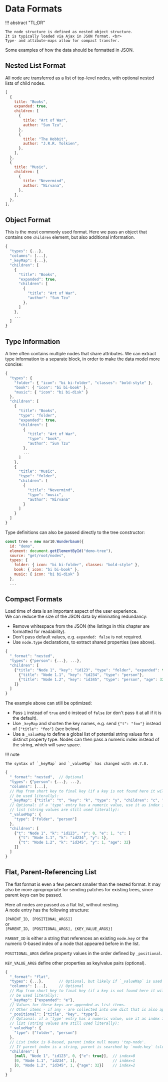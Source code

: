 # Data Formats

!!! abstract "TL;DR"

    The node structure is defined as nested object structure.
    It is typically loaded via Ajax in JSON format. <br>
    Type- and attibute-maps allow for compact transfer.

Some examples of how the data should be formatted in JSON.

## Nested List Format

All node are transferred as a list of top-level nodes, with optional nested
lists of child nodes.

```js
[
  {
    title: "Books",
    expanded: true,
    children: [
      {
        title: "Art of War",
        author: "Sun Tzu",
      },
      {
        title: "The Hobbit",
        author: "J.R.R. Tolkien",
      },
    ],
  },
  {
    title: "Music",
    children: [
      {
        title: "Nevermind",
        author: "Nirvana",
      },
    ],
  },
];
```

## Object Format

This is the most commonly used format. Here we pass an object that contains
one `children` element, but also additional information.

```js
{
  "types": {...},
  "columns": [...],
  "_keyMap": {...},
  "children": [
    {
      "title": "Books",
      "expanded": true,
      "children": [
        {
          "title": "Art of War",
          "author": "Sun Tzu"
        },
      ]
    },
    ...
  ]
}
```

## Type Information

A tree often contains multiple nodes that share attributes.
We can extract type information to a separate block, in order to make the
data model more concise:

```js
{
  "types": {
    "folder": { "icon": "bi bi-folder", "classes": "bold-style" },
    "book": { "icon": "bi bi-book" },
    "music": { "icon": "bi bi-disk" }
  },
  "children": [
    {
      "title": "Books",
      "type": "folder",
      "expanded": true,
      "children": [
        {
          "title": "Art of War",
          "type": "book",
          "author": "Sun Tzu"
        },
        ...
      ]
    },
    {
      "title": "Music",
      "type": "folder",
      "children": [
        {
          "title": "Nevermind",
          "type": "music",
          "author": "Nirvana"
        }
      ]
    }
  ]
}
```

Type definitions can also be passed directly to the tree constructor:

```js
const tree = new mar10.Wunderbaum({
  id: "demo",
  element: document.getElementById("demo-tree"),
  source: "get/root/nodes",
  types: {
    folder: { icon: "bi bi-folder", classes: "bold-style" },
    book: { icon: "bi bi-book" },
    music: { icon: "bi bi-disk" }
  },
  ...
```

## Compact Formats

Load time of data is an important aspect of the user experience. <br>
We can reduce the size of the JSON data by eliminating redundancy:

- Remove whitespace from the JSON (the listings in this chapter are formatted
  for readability).
- Don't pass default values, e.g. `expanded: false` is not required.
- Use `node.type` declarations, to extract shared properties (see above).

```js
{
  "_format": "nested",
  "types": {"person": {...}, ...},
  "children": [
    {"title": "Node 1", "key": "id123", "type": "folder", "expanded": true, "children": [
      {"title": "Node 1.1", "key": "id234", "type": "person"},
      {"title": "Node 1.2", "key": "id345", "type": "person", "age": 32}
    ]}
  ]
}
```

The example above can still be optimized:

- Pass `1` instead of `true` and `0` instead of `false`
  (or don't pass it at all if it is the default).
- Use `_keyMap` and shorten the key names, e.g. send `{"t": "foo"}` instead of
  `{"title": "foo"}` (see below).
- Use a `_valueMap` to define a global list of potential string values for a distinct property type. Nodes can then pass a numeric index instead of the string, which will save space.

!!! note

    The syntax of `_keyMap` and `_valueMap` has changed with v0.7.0.

```js
{
  "_format": "nested",  // Optional
  "types": {"person": {...}, ...},
  "columns": [...],
  // Map from short key to final key (if a key is not found here it will
  // be used literally):
  "_keyMap": {"title": "t", "key": "k", "type": "y", "children": "c", "expanded": "e"},
  // Optional: if a 'type' entry has a numeric value, use it as index into this
  // list (string values are still used literally):
  "_valueMap": {
    "type": ["folder", "person"]
  },
  "children": [
    {"t": "Node 1", "k": "id123", "y": 0, "e": 1, "c": [
      {"t": "Node 1.1", "k": "id234", "y": 1},
      {"t": "Node 1.2", "k": "id345", "y": 1, "age": 32}
    ]}
  ]
}
```

## Flat, Parent-Referencing List

The flat format is even a few percent smaller than the nested format.
It may also be more apropropriate for sending patches for existing trees, since
parent keys can be passed.

Here all nodes are passed as a flat list, without nesting. <br>
A node entry has the following structure:

`[PARENT_ID, [POSITIONAL_ARGS]]`<br>
or <br>
`[PARENT_ID, [POSITIONAL_ARGS], {KEY_VALUE_ARGS}]`

`PARENT_ID` is either a string that references an existing `node.key`
or the numeric 0-based index of a node that appeared before in the list.

`POSITIONAL_ARGS` define property values in the order defined by `_positional`.

`KEY_VALUE_ARGS` define other properties as key/value pairs (optional).

```js
{
  "_format": "flat",
  "types": {...},       // Optional, but likely if `_valueMap` is used
  "columns": [...],     // Optional
  // Map from short key to final key (if a key is not found here it will
  // be used literally):
  "_keyMap": {"expanded": "e"},
  // Values for these keys are appended as list items.
  // Other items - if any - are collected into one dict that is also appended:
  "_positional": ["title", "key", "type"],
  // Optional: if a 'type' entry has a numeric value, use it as index into this
  // list (string values are still used literally):
  "_valueMap": {
    "type": ["folder", "person"]
  },
  // List index is 0-based, parent index null means 'top-node'.
  // If parent index is a string, parent is searched by `node.key` (slower)
  "children": [
    [null, "Node 1", "id123", 0, {"e": true}],  // index=0
    [0, "Node 1.1", "id234", 1],                // index=1
    [0, "Node 1.2", "id345", 1, {"age": 32}]    // index=2
  ]
}
```
